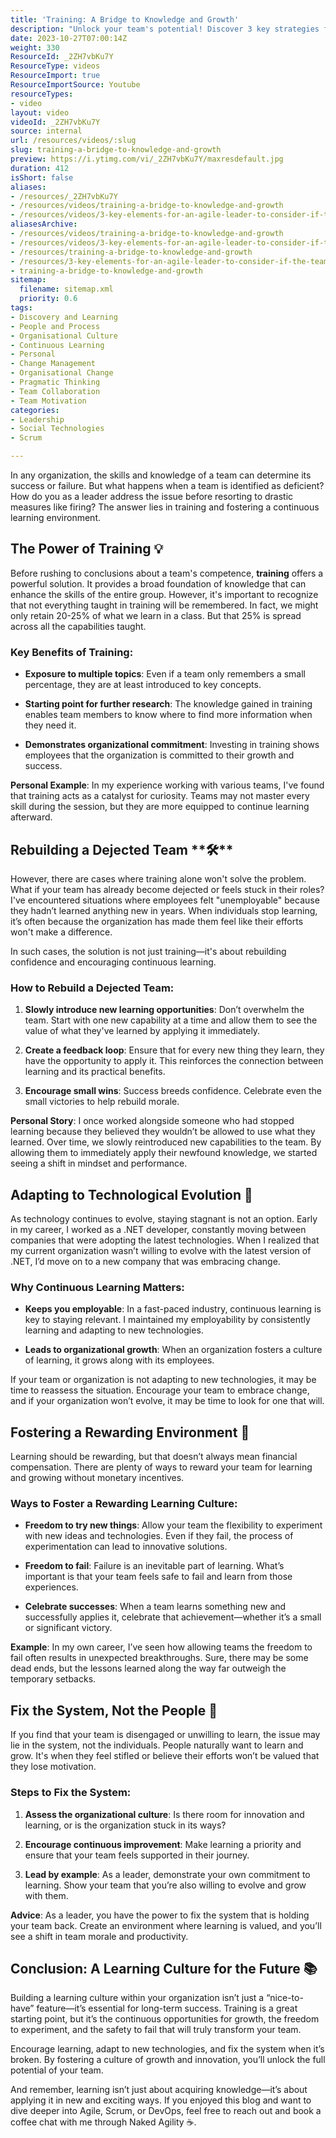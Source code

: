 ```yaml
---
title: 'Training: A Bridge to Knowledge and Growth'
description: "Unlock your team's potential! Discover 3 key strategies for agile leaders to uplift underperforming teams in this insightful video. \U0001F331\U0001F680"
date: 2023-10-27T07:00:14Z
weight: 330
ResourceId: _2ZH7vbKu7Y
ResourceType: videos
ResourceImport: true
ResourceImportSource: Youtube
resourceTypes:
- video
layout: video
videoId: _2ZH7vbKu7Y
source: internal
url: /resources/videos/:slug
slug: training-a-bridge-to-knowledge-and-growth
preview: https://i.ytimg.com/vi/_2ZH7vbKu7Y/maxresdefault.jpg
duration: 412
isShort: false
aliases:
- /resources/_2ZH7vbKu7Y
- /resources/videos/training-a-bridge-to-knowledge-and-growth
- /resources/videos/3-key-elements-for-an-agile-leader-to-consider-if-the-team-are-incompetent
aliasesArchive:
- /resources/videos/training-a-bridge-to-knowledge-and-growth
- /resources/videos/3-key-elements-for-an-agile-leader-to-consider-if-the-team-are-incompetent
- /resources/training-a-bridge-to-knowledge-and-growth
- /resources/3-key-elements-for-an-agile-leader-to-consider-if-the-team-are-incompetent
- training-a-bridge-to-knowledge-and-growth
sitemap:
  filename: sitemap.xml
  priority: 0.6
tags:
- Discovery and Learning
- People and Process
- Organisational Culture
- Continuous Learning
- Personal
- Change Management
- Organisational Change
- Pragmatic Thinking
- Team Collaboration
- Team Motivation
categories:
- Leadership
- Social Technologies
- Scrum

---
```

In any organization, the skills and knowledge of a team can determine its success or failure. But what happens when a team is identified as deficient? How do you as a leader address the issue before resorting to drastic measures like firing? The answer lies in training and fostering a continuous learning environment.

## **The Power of Training** **💡**

Before rushing to conclusions about a team's competence, **training** offers a powerful solution. It provides a broad foundation of knowledge that can enhance the skills of the entire group. However, it's important to recognize that not everything taught in training will be remembered. In fact, we might only retain 20-25% of what we learn in a class. But that 25% is spread across all the capabilities taught.

### **Key Benefits of Training:**

- **Exposure to multiple topics**: Even if a team only remembers a small percentage, they are at least introduced to key concepts.

- **Starting point for further research**: The knowledge gained in training enables team members to know where to find more information when they need it.

- **Demonstrates organizational commitment**: Investing in training shows employees that the organization is committed to their growth and success.

**Personal Example**: In my experience working with various teams, I've found that training acts as a catalyst for curiosity. Teams may not master every skill during the session, but they are more equipped to continue learning afterward.

## **Rebuilding a Dejected Team** **🛠****️**

However, there are cases where training alone won't solve the problem. What if your team has already become dejected or feels stuck in their roles? I've encountered situations where employees felt "unemployable" because they hadn’t learned anything new in years. When individuals stop learning, it’s often because the organization has made them feel like their efforts won't make a difference.

In such cases, the solution is not just training—it's about rebuilding confidence and encouraging continuous learning.

### **How to Rebuild a Dejected Team:**

1. **Slowly introduce new learning opportunities**: Don’t overwhelm the team. Start with one new capability at a time and allow them to see the value of what they've learned by applying it immediately.

3. **Create a feedback loop**: Ensure that for every new thing they learn, they have the opportunity to apply it. This reinforces the connection between learning and its practical benefits.

5. **Encourage small wins**: Success breeds confidence. Celebrate even the small victories to help rebuild morale.

**Personal Story**: I once worked alongside someone who had stopped learning because they believed they wouldn’t be allowed to use what they learned. Over time, we slowly reintroduced new capabilities to the team. By allowing them to immediately apply their newfound knowledge, we started seeing a shift in mindset and performance.

## **Adapting to Technological Evolution** **🔄**

As technology continues to evolve, staying stagnant is not an option. Early in my career, I worked as a .NET developer, constantly moving between companies that were adopting the latest technologies. When I realized that my current organization wasn’t willing to evolve with the latest version of .NET, I’d move on to a new company that was embracing change.

### **Why Continuous Learning Matters:**

- **Keeps you employable**: In a fast-paced industry, continuous learning is key to staying relevant. I maintained my employability by consistently learning and adapting to new technologies.

- **Leads to organizational growth**: When an organization fosters a culture of learning, it grows along with its employees.

If your team or organization is not adapting to new technologies, it may be time to reassess the situation. Encourage your team to embrace change, and if your organization won’t evolve, it may be time to look for one that will.

## **Fostering a Rewarding Environment** **🌱**

Learning should be rewarding, but that doesn’t always mean financial compensation. There are plenty of ways to reward your team for learning and growing without monetary incentives.

### **Ways to Foster a Rewarding Learning Culture:**

- **Freedom to try new things**: Allow your team the flexibility to experiment with new ideas and technologies. Even if they fail, the process of experimentation can lead to innovative solutions.

- **Freedom to fail**: Failure is an inevitable part of learning. What’s important is that your team feels safe to fail and learn from those experiences.

- **Celebrate successes**: When a team learns something new and successfully applies it, celebrate that achievement—whether it’s a small or significant victory.

**Example**: In my own career, I’ve seen how allowing teams the freedom to fail often results in unexpected breakthroughs. Sure, there may be some dead ends, but the lessons learned along the way far outweigh the temporary setbacks.

## **Fix the System, Not the People** **🔧**

If you find that your team is disengaged or unwilling to learn, the issue may lie in the system, not the individuals. People naturally want to learn and grow. It's when they feel stifled or believe their efforts won’t be valued that they lose motivation.

### **Steps to Fix the System:**

1. **Assess the organizational culture**: Is there room for innovation and learning, or is the organization stuck in its ways?

3. **Encourage continuous improvement**: Make learning a priority and ensure that your team feels supported in their journey.

5. **Lead by example**: As a leader, demonstrate your own commitment to learning. Show your team that you’re also willing to evolve and grow with them.

**Advice**: As a leader, you have the power to fix the system that is holding your team back. Create an environment where learning is valued, and you’ll see a shift in team morale and productivity.

## **Conclusion: A Learning Culture for the Future** **📚**

Building a learning culture within your organization isn’t just a “nice-to-have” feature—it’s essential for long-term success. Training is a great starting point, but it’s the continuous opportunities for growth, the freedom to experiment, and the safety to fail that will truly transform your team.

Encourage learning, adapt to new technologies, and fix the system when it’s broken. By fostering a culture of growth and innovation, you’ll unlock the full potential of your team.

And remember, learning isn’t just about acquiring knowledge—it’s about applying it in new and exciting ways. If you enjoyed this blog and want to dive deeper into Agile, Scrum, or DevOps, feel free to reach out and book a coffee chat with me through Naked Agility ☕.

